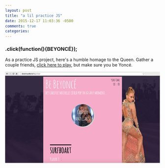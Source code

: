 ```yaml
---
layout: post
title: "a lil practice JS"
date: 2015-12-17 11:03:36 -0500
comments: true
categories:
---
```


### .click(function(){BEYONCÉ});

As a practice JS project, here's a humble homage to the Queen.  Gather a couple friends, [click here to play](derekmueller.io/beyonce), but make sure you be Yoncé.

[![derekmueller.io/beyonce](../images/posts/2015/12/2015-12-17-Beyonce.jpg)](derekmueller.io/beyonce)
<!-- {% img [class names] 'href=  /path/to/image 600 [beyonce [screenshot of beyonce memory game by derek mueller]] %} -->
